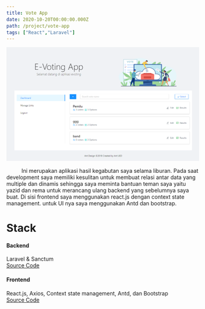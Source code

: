 ```yaml
---
title: Vote App
date: 2020-10-20T00:00:00.000Z
path: /project/vote-app
tags: ["React","Laravel"]
---
```


<div class="first-image">

![](img/dashboard-desktop.png)

</div>
<div class="container">
<p class="p-lg-5">
&nbsp;&nbsp;&nbsp;&nbsp;&nbsp;&nbsp;&nbsp;&nbsp;&nbsp;&nbsp;Ini merupakan aplikasi hasil kegabutan saya selama liburan. Pada saat development saya memiliki kesulitan untuk membuat relasi antar data yang multiple dan dinamis sehingga saya meminta bantuan teman saya yaitu yazid dan rema untuk merancang ulang backend yang sebelumnya saya buat. Di sisi frontend saya menggunakan react.js dengan context state management. untuk UI nya saya menggunakan Antd dan bootstrap.
</p>
<div class="row mx-auto">
<div class="p-lg-5 col-3 align-self-center">
<h1>
Stack
</h1>
</div>
<div class="p-lg-5 col-9">
<h4>
Backend
</h4>
<p>Laravel & Sanctum <br/> 
<a href="https://github.com/fadhelmurphy/backend-vote-laravel" target="_blank" class="btn btn-primary" style="align-items:center;display:inline-flex;">Source Code</a>
</p>
<h4>
Frontend
</h4>
<p>
React.js, Axios, Context state management, Antd, dan Bootstrap <br/> 
<a href="https://github.com/fadhelmurphy/frontend-vote-react" target="_blank" class="btn btn-primary" style="align-items:center;display:inline-flex;">Source Code</a></p>
</div>
</div>
</div>